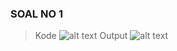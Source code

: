 ### SOAL NO 1
> Kode
![alt text](?week-02\docs\jawaban1.png)
> Output
![alt text](?week-02\docs\soal1.png)

